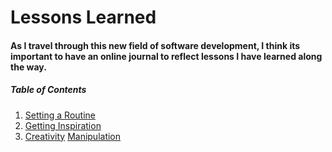 # Lessons Learned

####  As I travel through this new field of software development, I think its important to have an online journal to reflect lessons I have learned along the way.  

#####  Table of Contents 
1. [Setting a Routine](https://christopherhamersly.github.io/lessons-learned/routine)
1. [Getting Inspiration](https://christopherhamersly.github.io/lessons-learned/inspiration)
1. [Creativity](https://christopherhamersly.github.io/lessons-learned/creativity)
[Manipulation](https://christopherhamersly.github.io/manipulation)